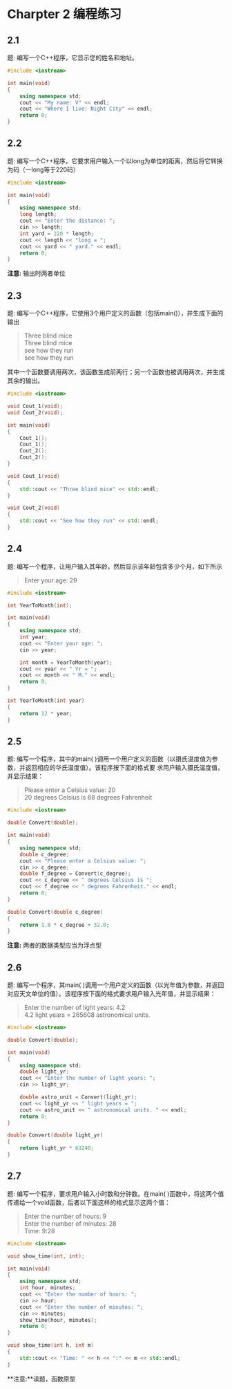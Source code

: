 # Charpter 2 编程练习

## 2.1 

题: 编写一个C++程序，它显示您的姓名和地址。

```c++
#include <iostream>

int main(void)
{
    using namespace std;
    cout << "My name: V" << endl;
    cout << "Where I live: Night City" << endl;
    return 0;
}
```

## 2.2

题: 编写一个C++程序，它要求用户输入一个以long为单位的距离，然后将它转换为码（一long等于220码）

```c++
#include <iostream>

int main(void)
{
    using namespace std;
    long length;
    cout << "Enter the distance: ";
    cin >> length;
    int yard = 220 * length;
    cout << length << "long = ";
    cout << yard << " yard." << endl;
    return 0;
}
```

**注意:** 输出时两者单位

## 2.3 

题: 编写一个C++程序，它使用3个用户定义的函数（包括main()），并生成下面的输出

> Three blind mice </br> Three blind mice </br> see how they run </br> see how they run </br>

其中一个函数要调用两次，该函数生成前两行；另一个函数也被调用两次，并生成其余的输出。

```c++
#include <iostream>

void Cout_1(void);
void Cout_2(void);

int main(void)
{
    Cout_1();
    Cout_1();
    Cout_2();
    Cout_2();
}

void Cout_1(void)
{
    std::cout << "Three blind mice" << std::endl;
}

void Cout_2(void)
{
    std::cout << "See how they run" << std::endl;
}
```

## 2.4

题: 编写一个程序，让用户输入其年龄，然后显示该年龄包含多少个月，如下所示

> Enter your age: 29

```c++
#include <iostream>

int YearToMonth(int);

int main(void)
{
    using namespace std;
    int year;
    cout << "Enter your age: ";
    cin >> year;

    int month = YearToMonth(year);
    cout << year << " Yr = ";
    cout << month << " M." << endl;
    return 0;
}

int YearToMonth(int year)
{
    return 12 * year;
}
```

## 2.5

题: 编写一个程序，其中的main( )调用一个用户定义的函数（以摄氏温度值为参数，并返回相应的华氏温度值）。该程序按下面的格式要 求用户输入摄氏温度值，并显示结果：

> Please enter a Celsius value: 20 </br> 20 degrees Celsius is 68 degrees Fahrenheit

```c++
#include <iostream>

double Convert(double);

int main(void)
{
    using namespace std;
    double c_degree;
    cout << "Please enter a Celsius value: ";
    cin >> c_degree;
    double f_degree = Convert(c_degree);
    cout << c_degree << " degrees Celsius is ";
    cout << f_degree << " degrees Fahrenheit." << endl;
    return 0;
}

double Convert(double c_degree)
{
    return 1.8 * c_degree + 32.0;
}
```

**注意:** 两者的数据类型应当为浮点型

## 2.6

题: 编写一个程序，其main( )调用一个用户定义的函数（以光年值为参数，并返回对应天文单位的值）。该程序按下面的格式要求用户输入光年值，并显示结果：

> Enter the number of light years: 4.2 </br> 4.2 light years = 265608 astronomical units.

```c++
#include <iostream>

double Convert(double);

int main(void)
{
    using namespace std;
    double light_yr;
    cout << "Enter the number of light years: ";
    cin >> light_yr;

    double astro_unit = Convert(light_yr);
    cout << light_yr << " light years = ";
    cout << astro_unit << " astronomical units. " << endl;
    return 0;
}

double Convert(double light_yr)
{
    return light_yr * 63240;
}
```

## 2.7

题: 编写一个程序，要求用户输入小时数和分钟数。在main( )函数中，将这两个值传递给一个void函数，后者以下面这样的格式显示这两个值：

> Enter the number of hours: 9 </br> Enter the number of minutes: 28 </br> Time: 9:28

```c++
#include <iostream>

void show_time(int, int);

int main(void)
{
    using namespace std;
    int hour, minutes;
    cout << "Enter the number of hours: ";
    cin >> hour;
    cout << "Enter the number of minutes: ";
    cin >> minutes;
    show_time(hour, minutes);
    return 0;
}

void show_time(int h, int m)
{
    std::cout << "Time: " << h << ":" << m << std::endl;
}
```

**注意:**读题，函数原型